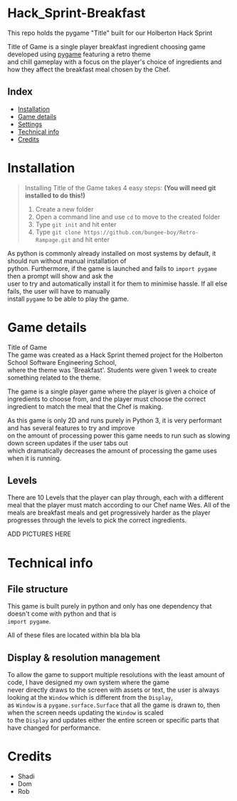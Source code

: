 # Hack_Sprint-Breakfast
This repo holds the pygame "Title" built for our Holberton Hack Sprint

Title of Game is a single player breakfast ingredient choosing game developed using [pygame](https://www.pygame.org/news) featuring a retro theme  
and chill gameplay with a focus on the player's choice of ingredients and how they affect the breakfast meal chosen by the Chef.

## Index

- [Installation](#installation)
- [Game details](#game-details)
- [Settings](#settings)
- [Technical info](#technical-info)
- [Credits](#credits)

<h1 id="installation">Installation</h1>

> Installing Title of the Game takes 4 easy steps: **(You will need git installed to do this!)**
> 1. Create a new folder
> 2. Open a command line and use `cd` to move to the created folder
> 3. Type `git init` and hit enter
> 4. Type `git clone https://github.com/bungee-boy/Retro-Rampage.git` and hit enter

As python is commonly already installed on most systems by default, it should run without manual installation of  
python. Furthermore, if the game is launched and fails to `import pygame` then a prompt will show and ask the  
user to try and automatically install it for them to minimise hassle. If all else fails, the user will have to manually  
install `pygame` to be able to play the game.

<h1 id="game-details">Game details</h1>

Title of Game   
The game was created as a Hack Sprint themed project for the Holberton School Software Engineering School,  
where the theme was 'Breakfast'. Students were given 1 week to create something related to the theme.

The game is a single player game where the player is given a choice of ingredients to choose from,
and the player must choose the correct ingredient to match the meal that the Chef is making.

As this game is only 2D and runs purely in Python 3, it is very performant and has several features to try and improve  
on the amount of processing power this game needs to run such as slowing down screen updates if the user tabs out  
which dramatically decreases the amount of processing the game uses when it is running.

## Levels

There are 10 Levels that the player can play through, each with a different meal that the player must match according to
our Chef name Wes. All of the meals are breakfast meals and get progressively harder as the player progresses through the
levels to pick the correct ingredients.

ADD PICTURES HERE

<h1 id="technical-info">Technical info</h1>

## File structure

This game is built purely in python and only has one dependency that doesn't come with python and that is  
`import pygame`. 


All of these files are located within bla bla bla

## Display & resolution management

To allow the game to support multiple resolutions with the least amount of code, I have designed my own system where the game  
never directly draws to the screen with assets or text, the user is always looking at the `Window` which is different from the `Display`,  
as `Window` is a `pygame.surface.Surface` that all the game is drawn to, then when the screen needs updating the `Window` is scaled  
to the `Display` and updates either the entire screen or specific parts that have changed for performance.


<h1 id="credits">Credits</h1>

- Shadi
- Dom
- Rob
